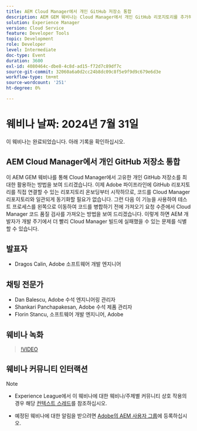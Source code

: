 ```yaml
---
title: AEM Cloud Manager에서 개인 GitHub 저장소 통합
description: AEM GEM 웨비나는 Cloud Manager에서 개인 GitHub 리포지토리를 추가하고, 파이프라인에 직접 연결하고, 왼쪽 이동 테스트를 통해 코드를 병합하기 전에 가져오기 요청 수준에서 문제를 식별하는 방법을 보여 줍니다.
solution: Experience Manager
version: Cloud Service
feature: Developer Tools
topic: Development
role: Developer
level: Intermediate
doc-type: Event
duration: 3600
exl-id: 4080464c-dbe8-4c8d-ad15-f72d7c89df7c
source-git-commit: 32060a6a0d2cc24b8dc09c8f5e9f9d9c679e6d3e
workflow-type: tm+mt
source-wordcount: '251'
ht-degree: 0%

---
```


# 웨비나 날짜: 2024년 7월 31일

이 웨비나는 완료되었습니다. 아래 기록을 확인하십시오.

## AEM Cloud Manager에서 개인 GitHub 저장소 통합

이 AEM GEM 웨비나를 통해 Cloud Manager에서 고유한 개인 GitHub 저장소를 최대한 활용하는 방법을 보여 드리겠습니다. 이제 Adobe 파이프라인에 GitHub 리포지토리를 직접 연결할 수 있는 리포지토리 온보딩부터 시작하므로, 코드를 Cloud Manager 리포지토리와 일관되게 동기화할 필요가 없습니다. 그런 다음 이 기능을 사용하여 테스트 프로세스를 왼쪽으로 이동하여 코드를 병합하기 전에 가져오기 요청 수준에서 Cloud Manager 코드 품질 검사를 가져오는 방법을 보여 드리겠습니다. 이렇게 하면 AEM 개발자가 개발 주기에서 더 빨리 Cloud Manager 빌드에 실패했을 수 있는 문제를 식별할 수 있습니다.

## 발표자

* Dragos Calin, Adobe 소프트웨어 개발 엔지니어

## 채팅 전문가

* Dan Balescu, Adobe 수석 엔지니어링 관리자
* Shankari Panchapakesan, Adobe 수석 제품 관리자
* Florin Stancu, 소프트웨어 개발 엔지니어, Adobe

## 웨비나 녹화

>[!VIDEO](https://video.tv.adobe.com/v/3432350)

## 웨비나 커뮤니티 인터랙션

>[!NOTE]
>
>* Experience League에서 이 웨비나에 대한 웨비나/주제별 커뮤니티 상호 작용의 경우 해당 [컨텍스트 스레드](https://adobe.ly/4f1jhMo)를 참조하십시오.
>
>* 예정된 웨비나에 대한 알림을 받으려면 [Adobe의 AEM 사용자 그룹](https://aem-augs.adobe.com/)에 등록하십시오.
